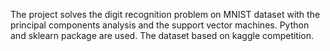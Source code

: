 The project solves the digit recognition problem on MNIST dataset with
the principal components analysis and the support vector machines.
Python and sklearn package are used. The dataset based on kaggle competition.
